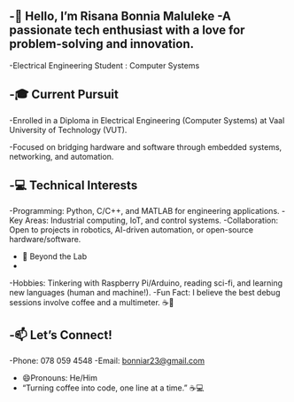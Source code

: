 -👋 Hello, I’m Risana Bonnia Maluleke
-A passionate tech enthusiast with a love for problem-solving and innovation.
-
-Electrical Engineering Student : Computer Systems 

-🎓 Current Pursuit
-
-Enrolled in a Diploma in Electrical Engineering (Computer Systems) at Vaal University of Technology (VUT).

-Focused on bridging hardware and software through embedded systems, networking, and automation.

-💻 Technical Interests
-
-Programming: Python, C/C++, and MATLAB for engineering applications.
-Key Areas: Industrial computing, IoT, and control systems.
-Collaboration: Open to projects in robotics, AI-driven automation, or open-source hardware/software.

- 🌱 Beyond the Lab
-
-Hobbies: Tinkering with Raspberry Pi/Arduino, reading sci-fi, and learning new languages (human and machine!).
-Fun Fact: I believe the best debug sessions involve coffee and a multimeter. ☕🔌

-📫 Let’s Connect!
-
-Phone: 078 059 4548
-Email: bonniar23@gmail.com
- 😄Pronouns: He/Him
- “Turning coffee into code, one line at a time.” ☕💻

<!---
bonniar/bonniar is a ✨ special ✨ repository because its `README.md` (this file) appears on your GitHub profile.
You can click the Preview link to take a look at your changes.
--->
